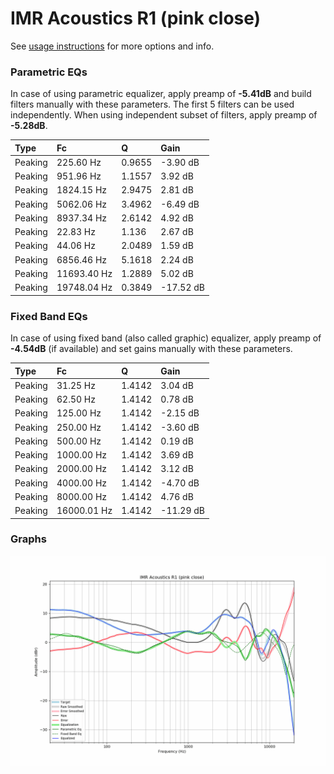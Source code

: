 # IMR Acoustics R1 (pink close)
See [usage instructions](https://github.com/jaakkopasanen/AutoEq#usage) for more options and info.

### Parametric EQs
In case of using parametric equalizer, apply preamp of **-5.41dB** and build filters manually
with these parameters. The first 5 filters can be used independently.
When using independent subset of filters, apply preamp of **-5.28dB**.

| Type    | Fc          |      Q | Gain      |
|:--------|:------------|:-------|:----------|
| Peaking | 225.60 Hz   | 0.9655 | -3.90 dB  |
| Peaking | 951.96 Hz   | 1.1557 | 3.92 dB   |
| Peaking | 1824.15 Hz  | 2.9475 | 2.81 dB   |
| Peaking | 5062.06 Hz  | 3.4962 | -6.49 dB  |
| Peaking | 8937.34 Hz  | 2.6142 | 4.92 dB   |
| Peaking | 22.83 Hz    | 1.136  | 2.67 dB   |
| Peaking | 44.06 Hz    | 2.0489 | 1.59 dB   |
| Peaking | 6856.46 Hz  | 5.1618 | 2.24 dB   |
| Peaking | 11693.40 Hz | 1.2889 | 5.02 dB   |
| Peaking | 19748.04 Hz | 0.3849 | -17.52 dB |

### Fixed Band EQs
In case of using fixed band (also called graphic) equalizer, apply preamp of **-4.54dB**
(if available) and set gains manually with these parameters.

| Type    | Fc          |      Q | Gain      |
|:--------|:------------|:-------|:----------|
| Peaking | 31.25 Hz    | 1.4142 | 3.04 dB   |
| Peaking | 62.50 Hz    | 1.4142 | 0.78 dB   |
| Peaking | 125.00 Hz   | 1.4142 | -2.15 dB  |
| Peaking | 250.00 Hz   | 1.4142 | -3.60 dB  |
| Peaking | 500.00 Hz   | 1.4142 | 0.19 dB   |
| Peaking | 1000.00 Hz  | 1.4142 | 3.69 dB   |
| Peaking | 2000.00 Hz  | 1.4142 | 3.12 dB   |
| Peaking | 4000.00 Hz  | 1.4142 | -4.70 dB  |
| Peaking | 8000.00 Hz  | 1.4142 | 4.76 dB   |
| Peaking | 16000.01 Hz | 1.4142 | -11.29 dB |

### Graphs
![](./IMR%20Acoustics%20R1%20(pink%20close).png)